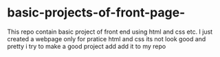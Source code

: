 # basic-projects-of-front-page-
This repo contain basic project of front end using html and css etc.
I just created a webpage only for pratice html and css its not look good and pretty i try to make a good project add add it to my repo
